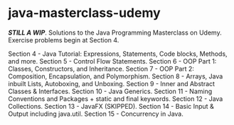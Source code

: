 # java-masterclass-udemy
***STILL A WIP***. 
Solutions to the Java Programming Masterclass on Udemy.  
Exercise problems begin at Section 4.  

Section 4 - Java Tutorial: Expressions, Statements, Code blocks, Methods, and more. 
Section 5 - Control Flow Statements. 
Section 6 - OOP Part 1: Classes, Constructors, and Inheritance. 
Section 7 - OOP Part 2: Composition, Encapsulation, and Polymorphism. 
Section 8 - Arrays, Java inbuilt Lists, Autoboxing, and Unboxing. 
Section 9 - Inner and Abstract Classes & Interfaces. 
Section 10 - Java Generics. 
Section 11 - Naming Conventions and Packages + static and final keywords. 
Section 12 - Java Collections. 
Section 13 - JavaFX (SKIPPED). 
Section 14 - Basic Input & Output including java.util. 
Section 15 - Concurrency in Java. 
